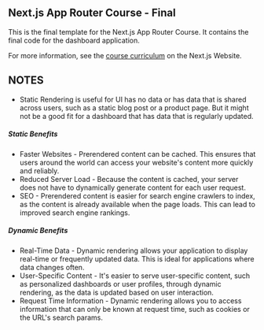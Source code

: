 ## Next.js App Router Course - Final

This is the final template for the Next.js App Router Course. It contains the final code for the dashboard application.

For more information, see the [course curriculum](https://nextjs.org/learn) on the Next.js Website.


## NOTES
- Static Rendering is useful for UI has no data or has data that is shared across users, such as a static blog post or a product page. But it might not be a good fit for a dashboard that has data that is regularly updated.

##### Static Benefits
- Faster Websites - Prerendered content can be cached. This ensures that users around the world can access your website's content more quickly and reliably.
- Reduced Server Load - Because the content is cached, your server does not have to dynamically generate content for each user request.
- SEO - Prerendered content is easier for search engine crawlers to index, as the content is already available when the page loads. This can lead to improved search engine rankings.

##### Dynamic Benefits
- Real-Time Data - Dynamic rendering allows your application to display real-time or frequently updated data. This is ideal for applications where data changes often.
- User-Specific Content - It's easier to serve user-specific content, such as personalized dashboards or user profiles, through dynamic rendering, as the data is updated based on user interaction.
- Request Time Information - Dynamic rendering allows you to access information that can only be known at request time, such as cookies or the URL's search params.